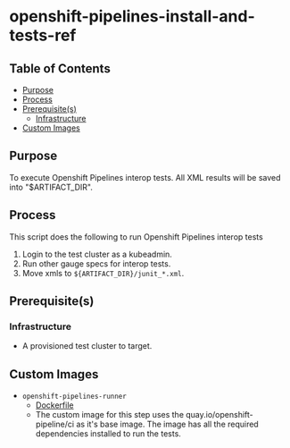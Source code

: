 # openshift-pipelines-install-and-tests-ref<!-- omit from toc -->

## Table of Contents<!-- omit from toc -->
- [Purpose](#purpose)
- [Process](#process)
- [Prerequisite(s)](#prerequisites)
  - [Infrastructure](#infrastructure)
- [Custom Images](#custom-images)

## Purpose

To execute Openshift Pipelines interop tests. All XML results will be saved into "$ARTIFACT_DIR".

## Process

This script does the following to run Openshift Pipelines interop tests
1. Login to the test cluster as a kubeadmin.
2. Run other gauge specs for interop tests.
3. Move xmls to `${ARTIFACT_DIR}/junit_*.xml`.

## Prerequisite(s)

### Infrastructure

- A provisioned test cluster to target.
  
## Custom Images

- `openshift-pipelines-runner`
  - [Dockerfile](https://github.com/openshift-pipelines/release-tests/blob/release-v1.11/Dockerfile)
  - The custom image for this step uses the quay.io/openshift-pipeline/ci as it's base image. The image has all the required dependencies installed to run the tests.